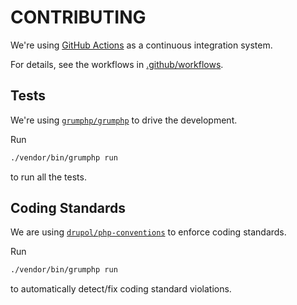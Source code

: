 # CONTRIBUTING

We're using [GitHub Actions](https://docs.github.com/en/actions) as a continuous integration system.
 
For details, see the workflows in [.github/workflows](../.github/workflows). 
 
## Tests

We're using [`grumphp/grumphp`](https://github.com/phpro/grumphp) to drive the development.

Run

```bash
./vendor/bin/grumphp run
```

to run all the tests.

## Coding Standards

We are using [`drupol/php-conventions`](https://github.com/drupol/php-conventions) to enforce coding standards.

Run

```bash
./vendor/bin/grumphp run
```

to automatically detect/fix coding standard violations.
